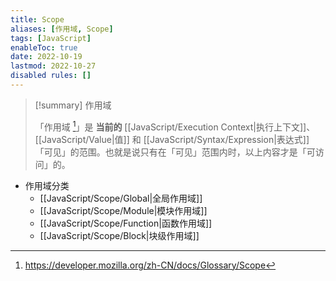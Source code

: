 ```yaml
---
title: Scope
aliases: [作用域, Scope]
tags: [JavaScript]
enableToc: true
date: 2022-10-19
lastmod: 2022-10-27
disabled rules: []
---
```


> [!summary] 作用域
>
>「作用域 [^1]」是 **当前的** [[JavaScript/Execution Context|执行上下文]]、[[JavaScript/Value|值]] 和 [[JavaScript/Syntax/Expression|表达式]]「可见」的范围。也就是说只有在「可见」范围内时，以上内容才是「可访问」的。

- 作用域分类
	- [[JavaScript/Scope/Global|全局作用域]]
	- [[JavaScript/Scope/Module|模块作用域]]
	- [[JavaScript/Scope/Function|函数作用域]]
	- [[JavaScript/Scope/Block|块级作用域]]

[^1]: <https://developer.mozilla.org/zh-CN/docs/Glossary/Scope>
